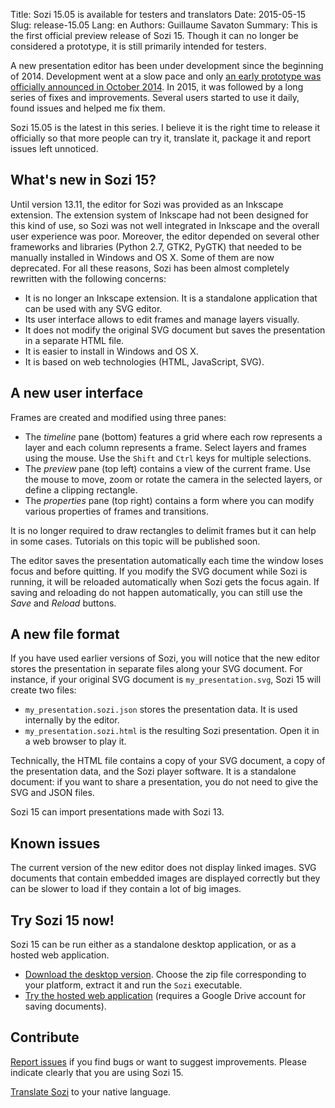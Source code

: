 Title: Sozi 15.05 is available for testers and translators
Date: 2015-05-15
Slug: release-15.05
Lang: en
Authors: Guillaume Savaton
Summary:
    This is the first official preview release of Sozi 15.
    Though it can no longer be considered a prototype, it is still primarily intended for testers.

A new presentation editor has been under development since the beginning of 2014.
Development went at a slow pace and only [an early prototype was
officially announced in October 2014](|filename|release-14.10.md).
In 2015, it was followed by a long series of fixes and improvements.
Several users started to use it daily, found issues and helped me fix them.

Sozi 15.05 is the latest in this series.
I believe it is the right time to release it officially so that more people can try it,
translate it, package it and report issues left unnoticed.

What's new in Sozi 15?
----------------------

Until version 13.11, the editor for Sozi was provided as an Inkscape extension.
The extension system of Inkscape had not been designed for this kind of use,
so Sozi was not well integrated in Inkscape and the overall user experience was poor.
Moreover, the editor depended on several other frameworks and libraries
(Python 2.7, GTK2, PyGTK) that needed to be manually installed in Windows and OS X.
Some of them are now deprecated.
For all these reasons, Sozi has been almost completely rewritten with the following concerns:

* It is no longer an Inkscape extension.  It is a standalone application that can be used with any SVG editor.
* Its user interface allows to edit frames and manage layers visually.
* It does not modify the original SVG document but saves the presentation in a separate HTML file.
* It is easier to install in Windows and OS X.
* It is based on web technologies (HTML, JavaScript, SVG).

A new user interface
--------------------

Frames are created and modified using three panes:

* The *timeline* pane (bottom) features a grid where each row represents a layer and each column
  represents a frame. Select layers and frames using the mouse.
  Use the `Shift` and `Ctrl` keys for multiple selections.
* The *preview* pane (top left) contains a view of the current frame.
  Use the mouse to move, zoom or rotate the camera in the selected layers,
  or define a clipping rectangle.
* The *properties* pane (top right) contains a form where you can modify various
  properties of frames and transitions.

It is no longer required to draw rectangles to delimit frames but it can help in some cases.
Tutorials on this topic will be published soon.

The editor saves the presentation automatically each time the window loses focus
and before quitting.
If you modify the SVG document while Sozi is running, it will be reloaded automatically when
Sozi gets the focus again.
If saving and reloading do not happen automatically, you can still use the *Save* and *Reload*
buttons.

A new file format
-----------------

If you have used earlier versions of Sozi, you will notice that the new editor
stores the presentation in separate files along your SVG document.
For instance, if your original SVG document is `my_presentation.svg`, Sozi 15 will create
two files:

* `my_presentation.sozi.json` stores the presentation data. It is used internally by the editor.
* `my_presentation.sozi.html` is the resulting Sozi presentation. Open it in a web browser to play it.

Technically, the HTML file contains a copy of your SVG document, a copy of the presentation data,
and the Sozi player software.
It is a standalone document: if you want to share a presentation, you do not need to give the
SVG and JSON files.

Sozi 15 can import presentations made with Sozi 13.

Known issues
------------

The current version of the new editor does not display linked images.
SVG documents that contain embedded images are displayed correctly
but they can be slower to load if they contain a lot of big images.

Try Sozi 15 now!
----------------

Sozi 15 can be run either as a standalone desktop application, or as a hosted web application.

* [Download the desktop version](https://github.com/senshu/Sozi/releases/tag/15.05-preview).
  Choose the zip file corresponding to your platform, extract it and run the `Sozi` executable.
* [Try the hosted web application](/demo) (requires a Google Drive account for saving documents).

Contribute
----------

[Report issues](https://github.com/senshu/Sozi/issues) if you find bugs
or want to suggest improvements.
Please indicate clearly that you are using Sozi 15.

[Translate Sozi](|filename|/pages/en/translate-editor.md) to your native language.
